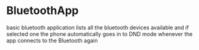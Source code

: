 # BluetoothApp
basic bluetooth application lists all the bluetooth devices available and if selected one the phone automatically goes in to DND mode whenever the app connects to the Bluetooth again
